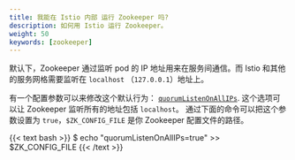 ```yaml
---
title: 我能在 Istio 内部 运行 Zookeeper 吗?
description: 如何用 Istio 运行 Zookeeper。
weight: 50
keywords: [zookeeper]
---
```


默认下，Zookeeper 通过监听 pod 的 IP 地址用来在服务间通信。而 Istio 和其他的服务网格需要监听在 `localhost` （`127.0.0.1`）地址上。

有一个配置参数可以来修改这个默认行为：
[`quorumListenOnAllIPs`](https://zookeeper.apache.org/doc/r3.5.6/zookeeperAdmin.html).
这个选项可以让 Zookeeper 监听所有的地址包括 `localhost`。
通过下面的命令可以把这个参数设置为 `true`，`$ZK_CONFIG_FILE` 是你 Zookeeper 配置文件的路径。

{{< text bash >}}
$ echo "quorumListenOnAllIPs=true" >> $ZK_CONFIG_FILE
{{< /text >}}

